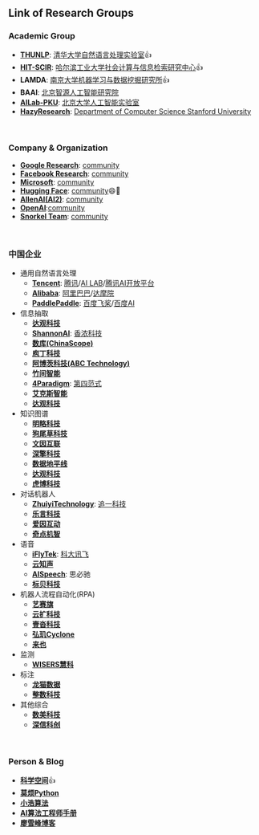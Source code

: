 ## **Link of Research Groups**

### Academic Group
  * [**THUNLP**](https://github.com/thunlp): [清华大学自然语言处理实验室](http://nlp.csai.tsinghua.edu.cn/):thumbsup:
  * [**HIT-SCIR**](https://github.com/HIT-SCIR): [哈尔滨工业大学社会计算与信息检索研究中心](http://ir.hit.edu.cn/):thumbsup:
  * **LAMDA**: [南京大学机器学习与数据挖掘研究所](http://www.lamda.nju.edu.cn/CH.MainPage.ashx):thumbsup:
  * **BAAI**: [北京智源人工智能研究院](https://www.baai.ac.cn/)
  * [**AILab-PKU**](https://github.com/ailab-pku): [北京大学人工智能实验室](http://ai.pku.edu.cn/)
  * [**HazyResearch**](https://github.com/HazyResearch): [Department of Computer Science Stanford University](https://cs.stanford.edu/people/chrismre/)
<br/>

### Company & Organization
  * [**Google Research**](https://github.com/google-research): [community](https://research.google) 
  * [**Facebook Research**](https://github.com/facebookresearch): [community](https://opensource.fb.com/)
  * [**Microsoft**](https://github.com/microsoft): [community](https://opensource.microsoft.com/)
  * [**Hugging Face**](https://github.com/huggingface): [community](https://huggingface.co/):smile::open_hands:
  * [**AllenAI(AI2)**](https://github.com/allenai): [community](http://www.allenai.org)
  * [**OpenAI**](https://github.com/openai):[community](https://openai.com/)
  * [**Snorkel Team**](https://github.com/snorkel-team): [community](https://www.snorkel.org/)
  
<br/>

### 中国企业
  * 通用自然语言处理
    - [**Tencent**](https://github.com/Tencent): [腾讯](https://opensource.tencent.com/)/[AI LAB](https://ai.tencent.com/ailab/)/[腾讯AI开放平台](https://ai.qq.com/)
    - [**Alibaba**](https://github.com/alibaba): [阿里巴巴](https://ai.aliyun.com/)/[达摩院](https://damo.alibaba.com/)
    - [**PaddlePaddle**](https://github.com/PaddlePaddle): [百度飞桨](https://www.paddlepaddle.org.cn/)/[百度AI](http://ai.baidu.com/)
  * 信息抽取
    - [**达观科技**](http://www.datagrand.com/)
    - [**ShannonAI**](https://github.com/ShannonAI): [香浓科技](https://www.shannonai.com/)
    - [**数库(ChinaScope)**](http://finance.chinascope.com/www/)
    - [**庖丁科技**](https://www.paodingai.com/)
    - [**阿博茨科技(ABC Technology)**](https://www.abcfintech.com/)
    - [**竹间智能**](https://www.emotibot.com/)
    - [**4Paradigm**](https://github.com/4paradigm): [第四范式](https://www.4paradigm.com/)
    - [**艾克斯智能**](http://otm.cn/)
    - [**达观科技**](http://www.datagrand.com/)
  * 知识图谱
    - [**明略科技**](https://www.mininglamp.com/)
    - [**狗尾草科技**](https://www.gowild.cn/)
    - [**文因互联**](https://memect.cn/)
    - [**深擎科技**](https://www.shenqingtech.com/#/)
    - [**数据地平线**](https://www.datahorizon.cn/)
    - [**达观科技**](http://www.datagrand.com/)
    - [**虎博科技**](https://www.tigerobo.com/)
  * 对话机器人
    - [**ZhuiyiTechnology**](https://github.com/ZhuiyiTechnology): [追一科技](https://zhuiyi.ai/)
    - [**乐言科技**](https://www.leyantech.com/)
    - [**爱因互动**](https://www.einplus.cn/)
    - [**奇点机智**](https://www.naturali.io/)
  * 语音
    - [**iFlyTek**](https://www.iflytek.com/index.html): [科大讯飞](https://github.com/iflytek)
    - [**云知声**](http://www.unisound.com/)
    - [**AISpeech**](http://www.aispeech.com/): 思必驰
    - [**标贝科技**](https://www.data-baker.com/)
  * 机器人流程自动化(RPA)
    - [**艺赛旗**](https://www.i-search.com.cn/)
    - [**云扩科技**](https://www.encoo.com/)
    - [**壹沓科技**](https://www.1data.info/)
    - [**弘玑Cyclone**](https://www.cyclone-robotics.com/)
    - [**来也**](https://laiye.com/)
  * 监测
    - [**WISERS慧科**](https://zh.wisers.com/)
  * 标注
    - [**龙猫数据**](https://www.longmaosoft.com/home)
    - [**整数科技**](https://www.molardata.com/)
  * 其他综合
    - [**数美科技**](https://www.ishumei.com/)
    - [**深信科创**](https://www.guardstrike.com/)
<br/>

### Person & Blog
  * [**科学空间**](https://spaces.ac.cn/):thumbsup:
  * [**莫烦Python**](https://mofanpy.com/)
  * [**小浩算法**](https://www.geekxh.com/)
  * [**AI算法工程师手册**](http://www.huaxiaozhuan.com/)
  * [**廖雪峰博客**](https://www.liaoxuefeng.com/)

